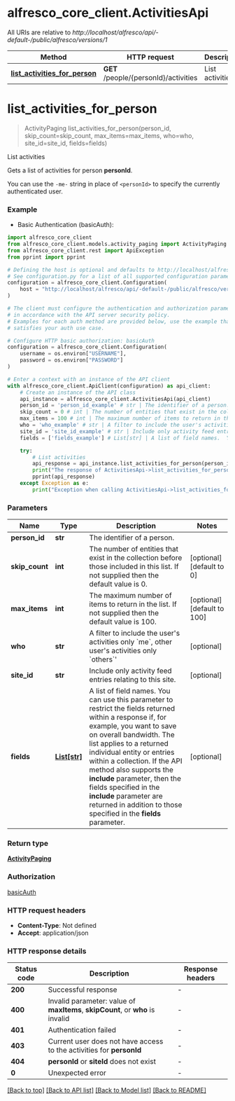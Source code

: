 # alfresco_core_client.ActivitiesApi

All URIs are relative to *http://localhost/alfresco/api/-default-/public/alfresco/versions/1*

Method | HTTP request | Description
------------- | ------------- | -------------
[**list_activities_for_person**](ActivitiesApi.md#list_activities_for_person) | **GET** /people/{personId}/activities | List activities


# **list_activities_for_person**
> ActivityPaging list_activities_for_person(person_id, skip_count=skip_count, max_items=max_items, who=who, site_id=site_id, fields=fields)

List activities

Gets a list of activities for person **personId**.

You can use the `-me-` string in place of `<personId>` to specify the currently authenticated user.


### Example

* Basic Authentication (basicAuth):

```python
import alfresco_core_client
from alfresco_core_client.models.activity_paging import ActivityPaging
from alfresco_core_client.rest import ApiException
from pprint import pprint

# Defining the host is optional and defaults to http://localhost/alfresco/api/-default-/public/alfresco/versions/1
# See configuration.py for a list of all supported configuration parameters.
configuration = alfresco_core_client.Configuration(
    host = "http://localhost/alfresco/api/-default-/public/alfresco/versions/1"
)

# The client must configure the authentication and authorization parameters
# in accordance with the API server security policy.
# Examples for each auth method are provided below, use the example that
# satisfies your auth use case.

# Configure HTTP basic authorization: basicAuth
configuration = alfresco_core_client.Configuration(
    username = os.environ["USERNAME"],
    password = os.environ["PASSWORD"]
)

# Enter a context with an instance of the API client
with alfresco_core_client.ApiClient(configuration) as api_client:
    # Create an instance of the API class
    api_instance = alfresco_core_client.ActivitiesApi(api_client)
    person_id = 'person_id_example' # str | The identifier of a person.
    skip_count = 0 # int | The number of entities that exist in the collection before those included in this list. If not supplied then the default value is 0.  (optional) (default to 0)
    max_items = 100 # int | The maximum number of items to return in the list. If not supplied then the default value is 100.  (optional) (default to 100)
    who = 'who_example' # str | A filter to include the user's activities only `me`, other user's activities only `others`'  (optional)
    site_id = 'site_id_example' # str | Include only activity feed entries relating to this site. (optional)
    fields = ['fields_example'] # List[str] | A list of field names.  You can use this parameter to restrict the fields returned within a response if, for example, you want to save on overall bandwidth.  The list applies to a returned individual entity or entries within a collection.  If the API method also supports the **include** parameter, then the fields specified in the **include** parameter are returned in addition to those specified in the **fields** parameter.  (optional)

    try:
        # List activities
        api_response = api_instance.list_activities_for_person(person_id, skip_count=skip_count, max_items=max_items, who=who, site_id=site_id, fields=fields)
        print("The response of ActivitiesApi->list_activities_for_person:\n")
        pprint(api_response)
    except Exception as e:
        print("Exception when calling ActivitiesApi->list_activities_for_person: %s\n" % e)
```



### Parameters


Name | Type | Description  | Notes
------------- | ------------- | ------------- | -------------
 **person_id** | **str**| The identifier of a person. | 
 **skip_count** | **int**| The number of entities that exist in the collection before those included in this list. If not supplied then the default value is 0.  | [optional] [default to 0]
 **max_items** | **int**| The maximum number of items to return in the list. If not supplied then the default value is 100.  | [optional] [default to 100]
 **who** | **str**| A filter to include the user&#39;s activities only &#x60;me&#x60;, other user&#39;s activities only &#x60;others&#x60;&#39;  | [optional] 
 **site_id** | **str**| Include only activity feed entries relating to this site. | [optional] 
 **fields** | [**List[str]**](str.md)| A list of field names.  You can use this parameter to restrict the fields returned within a response if, for example, you want to save on overall bandwidth.  The list applies to a returned individual entity or entries within a collection.  If the API method also supports the **include** parameter, then the fields specified in the **include** parameter are returned in addition to those specified in the **fields** parameter.  | [optional] 

### Return type

[**ActivityPaging**](ActivityPaging.md)

### Authorization

[basicAuth](../README.md#basicAuth)

### HTTP request headers

 - **Content-Type**: Not defined
 - **Accept**: application/json

### HTTP response details

| Status code | Description | Response headers |
|-------------|-------------|------------------|
**200** | Successful response |  -  |
**400** | Invalid parameter: value of **maxItems**, **skipCount**, or **who** is invalid  |  -  |
**401** | Authentication failed |  -  |
**403** | Current user does not have access to the activities for **personId** |  -  |
**404** | **personId** or **siteId** does not exist  |  -  |
**0** | Unexpected error |  -  |

[[Back to top]](#) [[Back to API list]](../README.md#documentation-for-api-endpoints) [[Back to Model list]](../README.md#documentation-for-models) [[Back to README]](../README.md)

